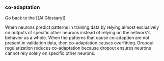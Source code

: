 ### co-adaptation

Go back to the [[AI Glossary]]


When neurons predict patterns in training data by relying almost exclusively on outputs of specific other neurons instead of relying on the network's behavior as a whole. When the patterns that cause co-adaption are not present in validation data, then co-adaptation causes overfitting. Dropout regularization reduces co-adaptation because dropout ensures neurons cannot rely solely on specific other neurons.

